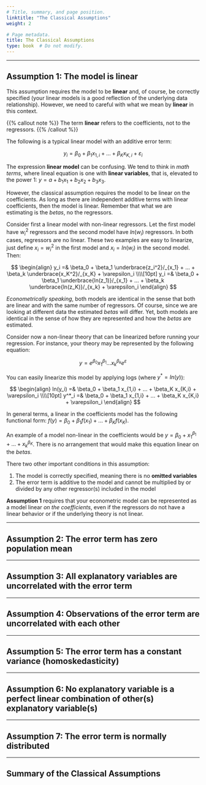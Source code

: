 ```yaml
---
# Title, summary, and page position.
linktitle: "The Classical Assumptions"
weight: 2

# Page metadata.
title: The Classical Assumptions
type: book  # Do not modify.
---
```




---

## Assumption 1: The model is linear

This assumption requires the model to be **linear** and, of course, be correctly specified (your linear models is a good reflection of the underlying data relationship). However, we need to careful with what we mean by **linear** in this context.

{{% callout note %}}
The term **linear** refers to the coefficients, not to the regressors.
{{% /callout %}}

The following is a typical linear model with an additive error term:

$$
y_i = \beta_0 + \beta_1 x_{1,i} + ... + \beta_K x_{K,i} + \varepsilon_i
$$

The expression **linear model** can be confusing. We tend to think in *math terms*, where lineal equation is one with **linear variables**, that is, elevated to the power 1: $y = a + b_1 x_1 + b_2 x_2 + b_3 x_3$.

However, the classical assumption requires the model to be linear on the coefficients. As long as there are independent additive terms with linear coefficients, then the model is linear. Remember that what we are estimating is the $betas$, no the regressors.

Consider first a linear model with non-linear regressors. Let the first model have $w_i^2$ regressors and the second model have $ln(w_i)$ regressors. In both cases, regressors are no linear. These two examples are easy to linearize, just define $x_i = w_i^2$ in the first model and $x_i = ln(w_i)$ in the second model. Then:

$$
\begin{align}
y_i =& \beta_0 + \beta_1 \underbrace{z_i^2}/_{x_1} + ... + \beta_k \underbrace{x_K^2}/_{x_K} + \varepsilon_i \\\\[10pt]
y_i =& \beta_0 + \beta_1 \underbrace{ln(z_1)}/_{x_1} + ... + \beta_k \underbrace{ln(z_K)}/_{x_k} + \varepsilon_i
\end{align}
$$

*Econometrically speaking*, both models are identical in the sense that both are linear and with the same number of regressors. Of course, since we are looking at different data the estimated $betas$ will differ. Yet, both models are identical in the sense of how they are represented and how the $betas$ are estimated.

Consider now a non-linear theory that can be linearized before running your regression. For instance, your theory may be represented by the following equation:

$$
y = e^{\beta_0} x_1^{\beta_1} ... x_k^{\beta_k} e^{\varepsilon}
$$

You can easily linearize this model by applying logs (where $y^* = ln(y)$):

$$
\begin{align}
ln(y_i) =& \beta_0 + \beta_1 x_{1,i} + ... + \beta_K x_{K,i} + \varepsilon_i \\\\[10pt]
y^*_i =& \beta_0 + \beta_1 x_{1,i} + ... + \beta_K x_{K,i} + \varepsilon_i
\end{align}
$$

In general terms, a linear in the coefficients model has the following functional form: $f(y) = \beta_0 + \beta_1 f(x_1) + ... + \beta_K f(x_K)$.

An example of a model non-linear in the coefficients would be $y = \beta_0 + x_1^{\beta_1} + ... + x_k^{\beta_K}$. There is no arrangement that would make this equation linear on the $betas$.

There two other important conditions in this assumption:

1. The model is correctly specified, meaning there is no **omitted variables**
2. The error term is additive to the model and cannot be multiplied by or divided by any other regressor(s) included in the model

**Assumption 1** requires that your econometric model can be represented as a model linear *on the coefficients*, even if the regressors do not have a linear behavior or if the underlying theory is not linear.

---

## Assumption 2: The error term has zero population mean

---

## Assumption 3: All explanatory variables are uncorrelated with the error term

---

## Assumption 4: Observations of the error term are uncorrelated with each other

---

## Assumption 5: The error term has a constant variance (homoskedasticity)

---

## Assumption 6: No explanatory variable is a perfect linear combination of other(s) explanatory variable(s)

---

## Assumption 7: The error term is normally distributed

---

## Summary of the Classical Assumptions